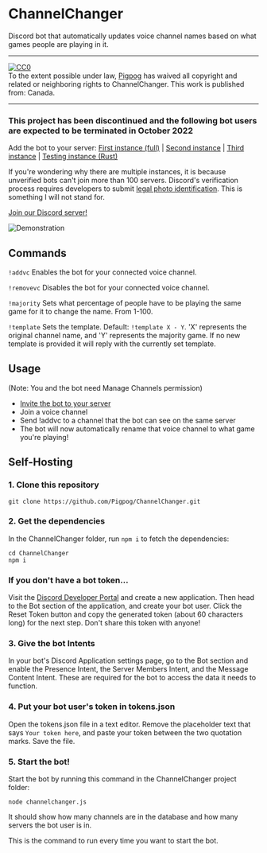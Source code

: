 # ChannelChanger
Discord bot that automatically updates voice channel names based on what games people are playing in it.

---
<p xmlns:dct="http://purl.org/dc/terms/" xmlns:vcard="http://www.w3.org/2001/vcard-rdf/3.0#">
  <a rel="license"
     href="http://creativecommons.org/publicdomain/zero/1.0/">
    <img src="http://i.creativecommons.org/p/zero/1.0/88x31.png" style="border-style: none;" alt="CC0" />
  </a>
  <br />
  To the extent possible under law,
  <a rel="dct:publisher"
     href="https://github.com/Pigpog">
    <span property="dct:title">Pigpog</span></a>
  has waived all copyright and related or neighboring rights to
  <span property="dct:title">ChannelChanger</span>.
This work is published from:
<span property="vcard:Country" datatype="dct:ISO3166"
      content="CA" about="https://github.com/Pigpog">
  Canada</span>.
</p>

---

### This project has been discontinued and the following bot users are expected to be terminated in October 2022

Add the bot to your server:
[First instance (full)](https://discordapp.com/oauth2/authorize?client_id=376545537870266369&scope=bot&permissions=16) |
[Second instance](https://discordapp.com/oauth2/authorize?client_id=764169534226694147&scope=bot&permissions=16) |
[Third instance](https://discordapp.com/oauth2/authorize?client_id=815686117122506842&scope=bot&permissions=16) | 
[Testing instance (Rust)](https://discordapp.com/oauth2/authorize?client_id=923438987786485791&scope=bot&permissions=268435472)

If you're wondering why there are multiple instances, it is because unverified bots
can't join more than 100 servers. Discord's verification process requires developers
to submit [legal photo identification](https://support.discord.com/hc/en-us/articles/1500006788922-Bot-Verification-FAQ-for-Parents-Legal-Guardians-and-Other-Sponsors).
This is something I will not stand for.


[Join our Discord server!](https://discord.gg/ExPdGsW)

![Demonstration](https://github.com/Pigpog/ChannelChanger/raw/master/example.png)

## Commands
`!addvc`      Enables the bot for your connected voice channel.

`!removevc`   Disables the bot for your connected voice channel.

`!majority`   Sets what percentage of people have to be playing the same game for it to change the name. From 1-100.

`!template` Sets the template. Default: `!template X - Y`. 'X' represents the original channel name, and 'Y' represents the majority game. If no new template is provided it will reply with the currently set template.

## Usage

(Note: You and the bot need Manage Channels permission)
 - [Invite the bot to your server](https://discordapp.com/oauth2/authorize?client_id=815686117122506842&scope=bot&permissions=16)
 - Join a voice channel
 - Send !addvc to a channel that the bot can see on the same server
 - The bot will now automatically rename that voice channel to what game you're playing!
 

## Self-Hosting 
 
### 1. Clone this repository

```
git clone https://github.com/Pigpog/ChannelChanger.git
```

### 2. Get the dependencies

In the ChannelChanger folder, run `npm i` to fetch the dependencies:

```
cd ChannelChanger
npm i
```

### If you don't have a bot token...

Visit the [Discord Developer Portal](https://discord.com/developers/applications) and create a new application.
Then head to the Bot section of the application, and create your bot user.
Click the Reset Token button and copy the generated token (about 60 characters long) for the next step.
Don't share this token with anyone!

### 3. Give the bot Intents

In your bot's Discord Application settings page, go to the Bot section and enable the Presence Intent, the Server Members Intent, and the Message Content Intent. 
These are required for the bot to access the data it needs to function.

### 4. Put your bot user's token in tokens.json

Open the tokens.json file in a text editor.
Remove the placeholder text that says `Your token here`, and paste your token between the two quotation marks.
Save the file.

### 5. Start the bot!

Start the bot by running this command in the ChannelChanger project folder:

```
node channelchanger.js
```

It should show how many channels are in the database and how many servers the bot user is in.

This is the command to run every time you want to start the bot.

